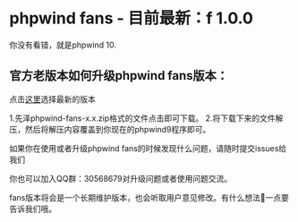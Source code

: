 # phpwind fans - 目前最新：f 1.0.0
你没有看错，就是phpwind 10.
## 官方老版本如何升级phpwind fans版本：
点击[这里](https://github.com/medz/phpwind/releases)选择最新的版本

1.先泽phpwind-fans-x.x.zip格式的文件点击即可下载。
2.将下载下来的文件解压，然后将解压内容覆盖到你现在的phpwind9程序即可。


如果你在使用或者升级phpwind fans的时候发现什么问题，请随时提交issues给我们

你也可以加入QQ群：30568679对升级问题或者使用问题交流。

fans版本将会是一个长期维护版本，也会听取用户意见修改。有什么想法👏一点要告诉我们哦。
